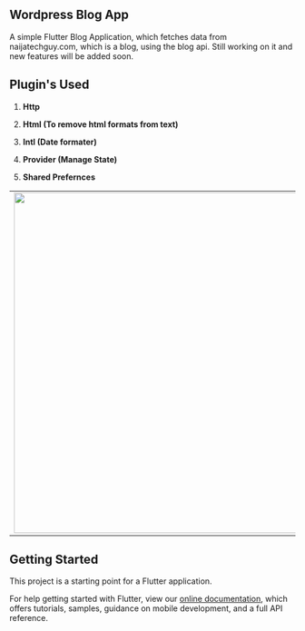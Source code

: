 ## Wordpress Blog App

A simple Flutter Blog Application, which fetches data from naijatechguy.com, which is a blog, using the blog api. Still working on it and new features will be added soon.

## Plugin's Used
1. <p><b> Http </b></p> 
2. <p><b> Html (To remove html formats from text) </b></p>
3. <p><b> Intl (Date formater) </b></p>
4. <p><b> Provider (Manage State) </b></p>
5. <p><b> Shared Prefernces </b></p>

<table>
  <tbody>
    <tr>
      <td><img src='https://github.com/quiet-programmer/wp_blog_app/blob/master/ss/naijatechguy.gif' width='600' height='600'></td>
     </tr>
  </tbody>
</table>

## Getting Started

This project is a starting point for a Flutter application.

For help getting started with Flutter, view our
[online documentation](https://flutter.dev/docs), which offers tutorials,
samples, guidance on mobile development, and a full API reference.
